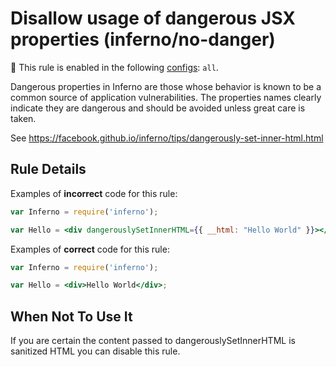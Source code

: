 # Disallow usage of dangerous JSX properties (inferno/no-danger)

💼 This rule is enabled in the following [configs](https://github.com/infernojs/eslint-plugin-inferno#shareable-configurations): `all`.

Dangerous properties in Inferno are those whose behavior is known to be a common source of application vulnerabilities. The properties names clearly indicate they are dangerous and should be avoided unless great care is taken.

See <https://facebook.github.io/inferno/tips/dangerously-set-inner-html.html>

## Rule Details

Examples of **incorrect** code for this rule:

```jsx
var Inferno = require('inferno');

var Hello = <div dangerouslySetInnerHTML={{ __html: "Hello World" }}></div>;
```

Examples of **correct** code for this rule:

```jsx
var Inferno = require('inferno');

var Hello = <div>Hello World</div>;
```

## When Not To Use It

If you are certain the content passed to dangerouslySetInnerHTML is sanitized HTML you can disable this rule.
